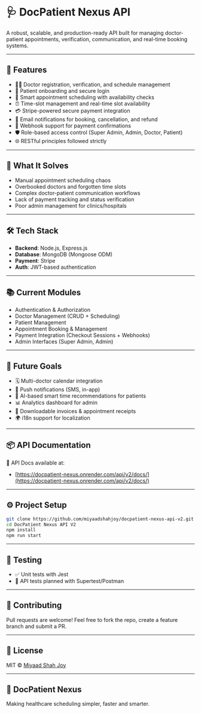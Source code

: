 # 🩺 DocPatient Nexus API

A robust, scalable, and production-ready API built for managing doctor-patient appointments, verification, communication, and real-time booking systems.

---

## 🚀 Features

- 🧑‍⚕️ Doctor registration, verification, and schedule management
- 👤 Patient onboarding and secure login
- 📅 Smart appointment scheduling with availability checks
- ⏰ Time-slot management and real-time slot availability
- 💳 Stripe-powered secure payment integration
- 💌 Email notifications for booking, cancellation, and refund
- 🔁 Webhook support for payment confirmations
- 🛡️ Role-based access control (Super Admin, Admin, Doctor, Patient)
- 🌐 RESTful principles followed strictly

---

## 🎯 What It Solves

- Manual appointment scheduling chaos
- Overbooked doctors and forgotten time slots
- Complex doctor-patient communication workflows
- Lack of payment tracking and status verification
- Poor admin management for clinics/hospitals

---

## 🛠️ Tech Stack

- **Backend**: Node.js, Express.js
- **Database**: MongoDB (Mongoose ODM)
- **Payment**: Stripe
- **Auth**: JWT-based authentication

---

## 📚 Current Modules

- Authentication & Authorization
- Doctor Management (CRUD + Scheduling)
- Patient Management
- Appointment Booking & Management
- Payment Integration (Checkout Sessions + Webhooks)
- Admin Interfaces (Super Admin, Admin)

---

## 🔮 Future Goals

- 🗓️ Multi-doctor calendar integration
- 📱 Push notifications (SMS, in-app)
- 🧠 AI-based smart time recommendations for patients
- 📊 Analytics dashboard for admin
- 🧾 Downloadable invoices & appointment receipts
- 🌍 i18n support for localization

---

## 📦 API Documentation

📖 API Docs available at:

- [https://docpatient-nexus.onrender.com/api/v2/docs/](https://docpatient-nexus.onrender.com/api/v2/docs/)

---

## ⚙️ Project Setup

```bash
git clone https://github.com/miyaadshahjoy/docpatient-nexus-api-v2.git
cd DocPatient Nexus API V2
npm install
npm run start
```

---

## 🧪 Testing

- ✅ Unit tests with Jest
- 🧪 API tests planned with Supertest/Postman

---

## 🙏 Contributing

Pull requests are welcome! Feel free to fork the repo, create a feature branch and submit a PR.

---

## 🧾 License

MIT © [Miyaad Shah Joy](mailto:miyaadshahjoy@gmail.com)

---

## 🏥 DocPatient Nexus

Making healthcare scheduling simpler, faster and smarter.
